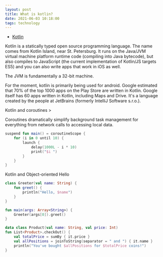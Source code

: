 ```yaml
---
layout: post
title: What is kotlin?
date: 2021-06-03 10:18:00
tags: technology
---
```


- [Kotlin](https://en.wikipedia.org/wiki/Kotlin_(programming_language))

Kotlin is a statically typed open source programming language. The name comes from Kotlin Island, near St. Petersburg. It runs on the Java/JVM virtual machine platform runtime code (compiling into Java bytecode), but also compiles to JavaScript (the current implementation of Kotlin/JS targets ES5) and you can also write apps that work in iOS as well. 

The JVM is fundamentally a 32-bit machine. 

For the moment, kotlin is primarily being used for android. Google estimated that 70% of the top 1000 apps on the Play Store are written in Kotlin. Google itself has 60 apps written in Kotlin, including Maps and Drive. It's a language created by the people at JetBrains (formerly IntelliJ Software s.r.o.). 

Kotlin and coroutines >

Coroutines dramatically simplify background task management for everything from network calls to accessing local data.

```kotlin
suspend fun main() = coroutineScope {
    for (i in 0 until 10) {
        launch {
            delay(1000L - i * 10)
            print("$i ")
        }
    }
}
```

Kotlin and Object-oriented Hello

```kotlin
class Greeter(val name: String) {
    fun greet() {
        println("Hello, $name")
    }
}

fun main(args: Array<String>) {
    Greeter(args[0]).greet()
}
```

```kotlin
data class Product(val name: String, val price: Int)
fun List<Product>.checkOut() {
    val totalPrice = sumBy { it.price }
    val allPositions = joinToString(separator = " and ") { it.name }
    println("You've bought $allPositions for $totalPrice coins!")
}
```